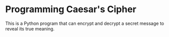 # Programming Caesar's Cipher

This is a Python program that can encrypt and decrypt a secret message to reveal its true meaning.
